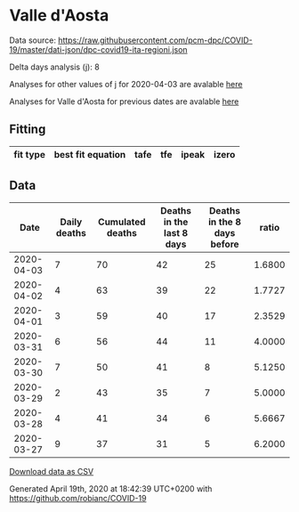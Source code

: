 # Valle d'Aosta

Data source: https://raw.githubusercontent.com/pcm-dpc/COVID-19/master/dati-json/dpc-covid19-ita-regioni.json

Delta days analysis (j): 8

Analyses for other values of j for 2020-04-03 are avalable [here](../2020-04-03/README.md)

Analyses for Valle d'Aosta for previous dates are avalable [here](../README.md)

## Fitting 
|fit type|best fit equation|tafe|tfe|ipeak|izero|
|-------|-----|--------|------|---|---|

## Data
|Date|Daily deaths|Cumulated deaths|Deaths in the last 8 days|Deaths in the 8 days before|ratio|
|----|----------|-----------|-------|--------------------|-----|
|2020-04-03|7|70|42|25|1.6800|
|2020-04-02|4|63|39|22|1.7727|
|2020-04-01|3|59|40|17|2.3529|
|2020-03-31|6|56|44|11|4.0000|
|2020-03-30|7|50|41|8|5.1250|
|2020-03-29|2|43|35|7|5.0000|
|2020-03-28|4|41|34|6|5.6667|
|2020-03-27|9|37|31|5|6.2000|

[Download data as CSV](COVID-19_valle_d'aosta_j8_2020-04-03.csv)

Generated April 19th, 2020 at 18:42:39 UTC+0200 with https://github.com/robianc/COVID-19
